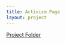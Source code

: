 ```yaml
---
title: Activism Page
layout: project
---
```


[Project Folder](https://drive.google.com/drive/folders/0ByE8U237rkh6SE84M1MySzM0SGM)